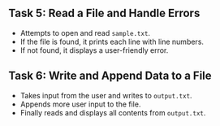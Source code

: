 ## Task 5: Read a File and Handle Errors
- Attempts to open and read `sample.txt`.
- If the file is found, it prints each line with line numbers.
- If not found, it displays a user-friendly error.

## Task 6: Write and Append Data to a File
- Takes input from the user and writes to `output.txt`.
- Appends more user input to the file.
- Finally reads and displays all contents from `output.txt`.
